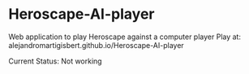 # Heroscape-AI-player
Web application to play Heroscape against a computer player
Play at:
alejandromartigisbert.github.io/Heroscape-AI-player

Current Status:
Not working
